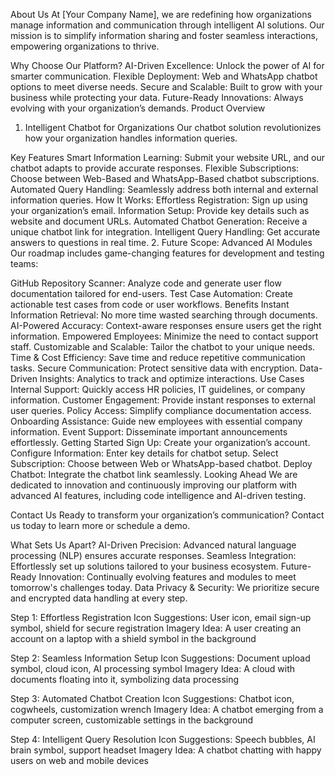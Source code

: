 About Us
At [Your Company Name], we are redefining how organizations manage information and communication through intelligent AI solutions. Our mission is to simplify information sharing and foster seamless interactions, empowering organizations to thrive.

Why Choose Our Platform?
AI-Driven Excellence: Unlock the power of AI for smarter communication.
Flexible Deployment: Web and WhatsApp chatbot options to meet diverse needs.
Secure and Scalable: Built to grow with your business while protecting your data.
Future-Ready Innovations: Always evolving with your organization’s demands.
Product Overview
1. Intelligent Chatbot for Organizations
Our chatbot solution revolutionizes how your organization handles information queries.

Key Features
Smart Information Learning: Submit your website URL, and our chatbot adapts to provide accurate responses.
Flexible Subscriptions: Choose between Web-Based and WhatsApp-Based chatbot subscriptions.
Automated Query Handling: Seamlessly address both internal and external information queries.
How It Works:
Effortless Registration: Sign up using your organization’s email.
Information Setup: Provide key details such as website and document URLs.
Automated Chatbot Generation: Receive a unique chatbot link for integration.
Intelligent Query Handling: Get accurate answers to questions in real time.
2. Future Scope: Advanced AI Modules
Our roadmap includes game-changing features for development and testing teams:

GitHub Repository Scanner: Analyze code and generate user flow documentation tailored for end-users.
Test Case Automation: Create actionable test cases from code or user workflows.
Benefits
Instant Information Retrieval: No more time wasted searching through documents.
AI-Powered Accuracy: Context-aware responses ensure users get the right information.
Empowered Employees: Minimize the need to contact support staff.
Customizable and Scalable: Tailor the chatbot to your unique needs.
Time & Cost Efficiency: Save time and reduce repetitive communication tasks.
Secure Communication: Protect sensitive data with encryption.
Data-Driven Insights: Analytics to track and optimize interactions.
Use Cases
Internal Support: Quickly access HR policies, IT guidelines, or company information.
Customer Engagement: Provide instant responses to external user queries.
Policy Access: Simplify compliance documentation access.
Onboarding Assistance: Guide new employees with essential company information.
Event Support: Disseminate important announcements effortlessly.
Getting Started
Sign Up: Create your organization’s account.
Configure Information: Enter key details for chatbot setup.
Select Subscription: Choose between Web or WhatsApp-based chatbot.
Deploy Chatbot: Integrate the chatbot link seamlessly.
Looking Ahead
We are dedicated to innovation and continuously improving our platform with advanced AI features, including code intelligence and AI-driven testing.

Contact Us
Ready to transform your organization’s communication? Contact us today to learn more or schedule a demo.



<!-- /////////////////////// -->
What Sets Us Apart?
AI-Driven Precision: Advanced natural language processing (NLP) ensures accurate responses.
Seamless Integration: Effortlessly set up solutions tailored to your business ecosystem.
Future-Ready Innovation: Continually evolving features and modules to meet tomorrow's challenges today.
Data Privacy & Security: We prioritize secure and encrypted data handling at every step.




Step 1: Effortless Registration
Icon Suggestions: User icon, email sign-up symbol, shield for secure registration
Imagery Idea: A user creating an account on a laptop with a shield symbol in the background

Step 2: Seamless Information Setup
Icon Suggestions: Document upload symbol, cloud icon, AI processing symbol
Imagery Idea: A cloud with documents floating into it, symbolizing data processing

Step 3: Automated Chatbot Creation
Icon Suggestions: Chatbot icon, cogwheels, customization wrench
Imagery Idea: A chatbot emerging from a computer screen, customizable settings in the background

Step 4: Intelligent Query Resolution
Icon Suggestions: Speech bubbles, AI brain symbol, support headset
Imagery Idea: A chatbot chatting with happy users on web and mobile devices